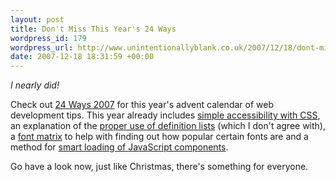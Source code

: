 ```yaml
--- 
layout: post
title: Don't Miss This Year's 24 Ways
wordpress_id: 179
wordpress_url: http://www.unintentionallyblank.co.uk/2007/12/18/dont-miss-this-years-24-ways/
date: 2007-12-18 18:31:59 +00:00
---
```

<p><em>I nearly did!</em></p>

<p>Check out <a href="http://24ways.org/2007/">24 Ways 2007</a> for this year's advent calendar of web development tips. This year already includes <a href="http://24ways.org/2007/css-for-accessibility">simple accessibility with <abbr title="Cascading Style Sheets">CSS</abbr></a>, an explanation of the <a href="http://24ways.org/2007/my-other-christmas-present-is-a-definition-list" rel="nofollow">proper use of definition lists</a> (which I don't agree with), a <a href="http://24ways.org/2007/increase-your-font-stacks-with-font-matrix">font matrix</a> to help with finding out how popular certain fonts are and a method for <a href="http://24ways.org/2007/keeping-javascript-dependencies-at-bay">smart loading of JavaScript components</a>.</p>

<p>Go have a look now, just like Christmas, there's something for everyone.</p>
